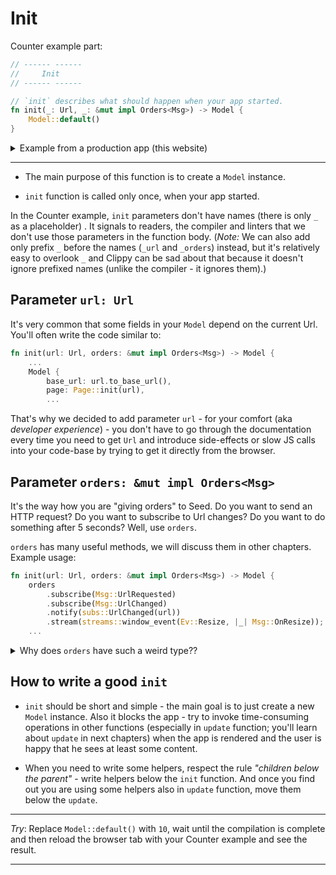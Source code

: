 # Init

Counter example part:

```rust
// ------ ------
//     Init
// ------ ------

// `init` describes what should happen when your app started.
fn init(_: Url, _: &mut impl Orders<Msg>) -> Model {
    Model::default()
}
```

<details>
<summary>Example from a production app (this website)</summary>

```rust
fn init(url: Url, orders: &mut impl Orders<Msg>) -> Model {
    orders.subscribe(Msg::UrlChanged);

    let guides = guide::guides();
    let mut selected_seed_version = DEFAULT_SEED_VERSION;

    Model {
        base_url: url.to_base_url(),
        page: Page::init(url, &guides, &mut selected_seed_version),
        selected_seed_version,
        guide_list_visibility: Hidden,
        menu_visibility: Hidden,
        in_prerendering: is_in_prerendering(),
        guides,
        search_query: String::new(),
        matched_guides: Vec::new(),
        mode: load_config().mode,
    }
}
```

</details>

---

- The main purpose of this function is to create a `Model` instance.

- `init` function is called only once, when your app started.

In the Counter example, `init` parameters don't have names (there is only `_` as a placeholder) . It signals to readers, the compiler and linters that we don't use those parameters in the function body. (_Note:_ We can also add only prefix `_` before the names (`_url` and `_orders`) instead, but it's relatively easy to overlook `_` and Clippy can be sad about that because it doesn't ignore prefixed names (unlike the compiler - it ignores them).)

## Parameter `url: Url`

It's very common that some fields in your `Model` depend on the current Url.
You'll often write the code similar to:
```rust
fn init(url: Url, orders: &mut impl Orders<Msg>) -> Model {
    ...
    Model {
        base_url: url.to_base_url(),
        page: Page::init(url),
        ...
```
That's why we decided to add parameter `url` - for your comfort (aka _developer experience_) - you don't have to go through the documentation every time you need to get `Url` and introduce side-effects or slow JS calls into your code-base by trying to get it directly from the browser.

## Parameter `orders: &mut impl Orders<Msg>`

It's the way how you are "giving orders" to Seed. Do you want to send an HTTP request? Do you want to subscribe to Url changes? Do you want to do something after 5 seconds? Well, use `orders`.

`orders` has many useful methods, we will discuss them in other chapters. Example usage:

```rust
fn init(url: Url, orders: &mut impl Orders<Msg>) -> Model {
    orders
        .subscribe(Msg::UrlRequested)
        .subscribe(Msg::UrlChanged)
        .notify(subs::UrlChanged(url))
        .stream(streams::window_event(Ev::Resize, |_| Msg::OnResize));
    ...
```

<details>
<summary>Why does <code>orders</code> have such a weird type??</summary>

Well, let me explain why it hasn't got a simpler type instead. There are possible options: 

1. Without `&mut`
   - `fn init(_: Url, orders: impl Orders<Msg>) -> Model`
   
   - `orders` contains data like a side-effect queue. So when you call e.g. `orders.perform_cmd(.. fetch ..)` you basically modifies the queue. We can move the queue into a wrapper with [interior mutability](https://doc.rust-lang.org/book/ch15-05-interior-mutability.html#interior-mutability-a-mutable-borrow-to-an-immutable-value), but it isn't idiomatic or explicit enough and it would be slower and more error-prone.


1. Without `<Msg>`
   - `fn init(_: Url, orders: &mut impl Orders) -> Model`
   
   - The compiler and IDEs need help - without it they don't know if our HTTP response handlers return the expected `Msg` type or they can't show you possible options in autocomplete lists.
   
   - We can hide `<Msg>` by some magic provided by [Any](https://doc.rust-lang.org/std/any/), but you are basically trying to remove static types from Rust.. it's not idiomatic of course and very error-prone.

1. Without `impl`
   - `fn init(_: Url, orders: &mut Orders<Msg>) -> Model`

   - `orders` contains a reference to `App` instance - it's required by some `orders` methods and there are some cases when it's useful for users, too. However struct `App` requires multiple type parameters. And we don't want to "leak" them into `orders` - it would look like `orders: &mut Orders<Msg, Model, Vec<Node<Msg>>>`. So `Orders` isn't a specific type but a [trait](https://doc.rust-lang.org/book/ch10-02-traits.html#traits-defining-shared-behavior). And those extra `App` types are hidden in `Orders`'s [associated types](https://doc.rust-lang.org/book/ch19-03-advanced-traits.html#specifying-placeholder-types-in-trait-definitions-with-associated-types) with [impl](https://doc.rust-lang.org/book/ch10-02-traits.html#traits-as-parameters) help. (_Note:_ We can't hide also type parameter for `Msg` because it would cause cumbersome "type acrobatics" in your components.)

</details>

## How to write a good `init`

- `init` should be short and simple - the main goal is to just create a new `Model` instance. Also it blocks the app - try to invoke time-consuming operations in other functions (especially in `update` function; you'll learn about `update` in next chapters) when the app is rendered and the user is happy that he sees at least some content.

- When you need to write some helpers, respect the rule *"children below the parent"* - write helpers below the `init` function. And once you find out you are using some helpers also in `update` function, move them below the `update`.

---

_Try_: Replace `Model::default()` with `10`, wait until the compilation is complete and then reload the browser tab with your Counter example and see the result.

---
